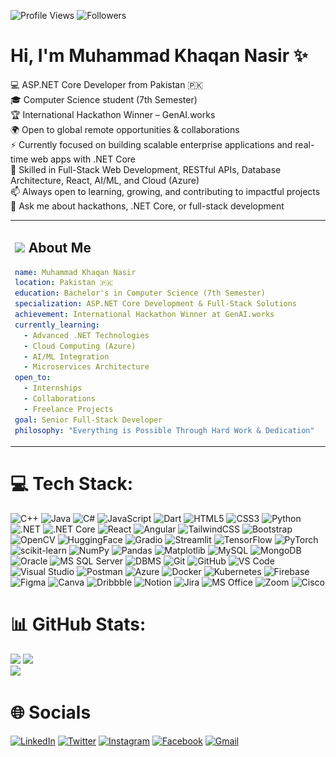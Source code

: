 <div align="left">

<!-- Profile Views with Consistent Styling -->
![Profile Views](https://komarev.com/ghpvc/?username=khaqannasir&label=Profile%20Views&color=4285F4&style=for-the-badge)
![Followers](https://img.shields.io/github/followers/khaqannasir?label=Followers&style=for-the-badge&color=512BD4&logoColor=white)

</div>

# Hi, I'm Muhammad Khaqan Nasir ✨   
💻 ASP.NET Core Developer from Pakistan 🇵🇰  
🎓 Computer Science student (7th Semester)  
🏆 International Hackathon Winner – GenAI.works  
🌍 Open to global remote opportunities & collaborations  
⚡ Currently focused on building scalable enterprise applications and real-time web apps with .NET Core  
🚀 Skilled in Full-Stack Web Development, RESTful APIs, Database Architecture, React, AI/ML, and Cloud (Azure)  
📫 Always open to learning, growing, and contributing to impactful projects  
💬 Ask me about hackathons, .NET Core, or full-stack development  

<!-- About Me Section with Coding Animation -->
<table width="100%">
<tr>
<td width="60%" valign="top">

## <img src="https://media.giphy.com/media/WUlplcMpOCEmTGBtBW/giphy.gif" width="35"> **About Me**

```yaml
name: Muhammad Khaqan Nasir
location: Pakistan 🇵🇰
education: Bachelor's in Computer Science (7th Semester)
specialization: ASP.NET Core Development & Full-Stack Solutions
achievement: International Hackathon Winner at GenAI.works
currently_learning:
  - Advanced .NET Technologies
  - Cloud Computing (Azure)
  - AI/ML Integration
  - Microservices Architecture
open_to:
  - Internships
  - Collaborations
  - Freelance Projects
goal: Senior Full-Stack Developer
philosophy: "Everything is Possible Through Hard Work & Dedication"
```

</td>
<td width="40%" align="center">

<img src="https://github.com/KhaqanNasir/KhaqanNasir/blob/main/coding-freak.gif" alt="Coding Animation" width="100%">

</td>
</tr>
</table>


<!-- Tech Stack Section with Organized Layout -->
<div align="left">

# 💻 Tech Stack:  
![C++](https://img.shields.io/badge/c++-%2300599C.svg?style=flat&logo=c%2B%2B&logoColor=white) ![Java](https://img.shields.io/badge/java-%23ED8B00.svg?style=flat&logo=java&logoColor=white) ![C#](https://img.shields.io/badge/c%23-%23239120.svg?style=flat&logo=c-sharp&logoColor=white) ![JavaScript](https://img.shields.io/badge/javascript-%23323330.svg?style=flat&logo=javascript&logoColor=%23F7DF1E) ![Dart](https://img.shields.io/badge/dart-%230175C2.svg?style=flat&logo=dart&logoColor=white) ![HTML5](https://img.shields.io/badge/html5-%23E34F26.svg?style=flat&logo=html5&logoColor=white) ![CSS3](https://img.shields.io/badge/css3-%231572B6.svg?style=flat&logo=css3&logoColor=white) ![Python](https://img.shields.io/badge/python-3670A0?style=flat&logo=python&logoColor=ffdd54) ![.NET](https://img.shields.io/badge/.NET-512BD4?style=flat&logo=dotnet&logoColor=white) ![.NET Core](https://img.shields.io/badge/.NET%20Core-512BD4?style=flat&logo=dotnet&logoColor=white) ![React](https://img.shields.io/badge/react-%2320232a.svg?style=flat&logo=react&logoColor=%2361DAFB) ![Angular](https://img.shields.io/badge/angular-%23DD0031.svg?style=flat&logo=angular&logoColor=white) ![TailwindCSS](https://img.shields.io/badge/tailwindcss-%2338B2AC.svg?style=flat&logo=tailwind-css&logoColor=white) ![Bootstrap](https://img.shields.io/badge/bootstrap-%23563D7C.svg?style=flat&logo=bootstrap&logoColor=white) ![OpenCV](https://img.shields.io/badge/opencv-%23white.svg?style=flat&logo=opencv&logoColor=white) ![HuggingFace](https://img.shields.io/badge/HuggingFace-%23FFCA00.svg?style=flat&logo=huggingface&logoColor=black) ![Gradio](https://img.shields.io/badge/Gradio-%2300BFFF.svg?style=flat&logo=gradio&logoColor=white) ![Streamlit](https://img.shields.io/badge/Streamlit-FF4B4B.svg?style=flat&logo=streamlit&logoColor=white) ![TensorFlow](https://img.shields.io/badge/TensorFlow-%23FF6F00.svg?style=flat&logo=TensorFlow&logoColor=white) ![PyTorch](https://img.shields.io/badge/PyTorch-%23EE4C2C.svg?style=flat&logo=PyTorch&logoColor=white) ![scikit-learn](https://img.shields.io/badge/scikit--learn-%23F7931E.svg?style=flat&logo=scikit-learn&logoColor=white) ![NumPy](https://img.shields.io/badge/numpy-%23013243.svg?style=flat&logo=numpy&logoColor=white) ![Pandas](https://img.shields.io/badge/pandas-%23150458.svg?style=flat&logo=pandas&logoColor=white) ![Matplotlib](https://img.shields.io/badge/Matplotlib-%23ffffff.svg?style=flat&logo=Matplotlib&logoColor=black) ![MySQL](https://img.shields.io/badge/mysql-4479A1.svg?style=flat&logo=mysql&logoColor=white) ![MongoDB](https://img.shields.io/badge/MongoDB-%234ea94b.svg?style=flat&logo=mongodb&logoColor=white) ![Oracle](https://img.shields.io/badge/Oracle-F80000?style=flat&logo=oracle&logoColor=white) ![MS SQL Server](https://img.shields.io/badge/Microsoft_SQL_Server-CC2927?style=flat&logo=microsoftsqlserver&logoColor=white) ![DBMS](https://img.shields.io/badge/DBMS-%2300599C.svg?style=flat&logo=database&logoColor=white) ![Git](https://img.shields.io/badge/git-%23F05033.svg?style=flat&logo=git&logoColor=white) ![GitHub](https://img.shields.io/badge/github-%23121011.svg?style=flat&logo=github&logoColor=white) ![VS Code](https://img.shields.io/badge/VS%20Code-007ACC?style=flat&logo=visual-studio-code&logoColor=white) ![Visual Studio](https://img.shields.io/badge/Visual_Studio-5C2D91?style=flat&logo=visual-studio&logoColor=white) ![Postman](https://img.shields.io/badge/Postman-FF6C37?style=flat&logo=postman&logoColor=white) ![Azure](https://img.shields.io/badge/azure-%230072C6.svg?style=flat&logo=microsoftazure&logoColor=white) ![Docker](https://img.shields.io/badge/docker-%230db7ed.svg?style=flat&logo=docker&logoColor=white) ![Kubernetes](https://img.shields.io/badge/kubernetes-%23326ce5.svg?style=flat&logo=kubernetes&logoColor=white) ![Firebase](https://img.shields.io/badge/firebase-%23039BE5.svg?style=flat&logo=firebase) ![Figma](https://img.shields.io/badge/figma-%23F24E1E.svg?style=flat&logo=figma&logoColor=white) ![Canva](https://img.shields.io/badge/Canva-%2300C4CC.svg?style=flat&logo=Canva&logoColor=white) ![Dribbble](https://img.shields.io/badge/Dribbble-EA4C89?style=flat&logo=dribbble&logoColor=white) ![Notion](https://img.shields.io/badge/Notion-%23000000.svg?style=flat&logo=notion&logoColor=white) ![Jira](https://img.shields.io/badge/jira-%230A0FFF.svg?style=flat&logo=jira&logoColor=white) ![MS Office](https://img.shields.io/badge/Microsoft_Office-D83B01?style=flat&logo=microsoft-office&logoColor=white) ![Zoom](https://img.shields.io/badge/Zoom-2D8CFF?style=flat&logo=zoom&logoColor=white) ![Cisco](https://img.shields.io/badge/cisco-%23049fd9.svg?style=flat&logo=cisco&logoColor=black) 


<!-- GitHub Statistics Section -->
<div align="left">

# 📊 GitHub Stats:

![](https://github-readme-stats.vercel.app/api?username=KhaqanNasir&theme=gruvbox&hide_border=false&include_all_commits=false&count_private=false)
![](https://nirzak-streak-stats.vercel.app/?user=KhaqanNasir&theme=gruvbox&hide_border=false)<br/>
![](https://github-readme-stats.vercel.app/api/top-langs/?username=KhaqanNasir&theme=gruvbox&hide_border=false&include_all_commits=false&count_private=false&layout=compact)

</div>

<!-- Connect Section -->
<div align="left">

# 🌐 Socials

[![LinkedIn](https://img.shields.io/badge/LinkedIn-%230077B5.svg?style=for-the-badge&logo=linkedin&logoColor=white)](https://linkedin.com/in/khaqan-nasir)
[![Twitter](https://img.shields.io/badge/Twitter-%231DA1F2.svg?style=for-the-badge&logo=twitter&logoColor=white)](https://twitter.com/hunter_khaqan)
[![Instagram](https://img.shields.io/badge/Instagram-%23E4405F.svg?style=for-the-badge&logo=instagram&logoColor=white)](https://instagram.com/khaqannasir_)
[![Facebook](https://img.shields.io/badge/Facebook-%231877F2.svg?style=for-the-badge&logo=facebook&logoColor=white)](https://fb.com/khaqannasir01@gmail.com)
[![Gmail](https://img.shields.io/badge/Gmail-%23EA4335.svg?style=for-the-badge&logo=gmail&logoColor=white)](mailto:khaqannasir01@gmail.com)

</div>



